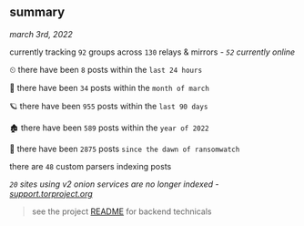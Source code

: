 
## summary
_march 3rd, 2022_

currently tracking `92` groups across `130` relays & mirrors - _`52` currently online_

⏲ there have been `8` posts within the `last 24 hours`

🦈 there have been `34` posts within the `month of march`

🪐 there have been `955` posts within the `last 90 days`

🏚 there have been `589` posts within the `year of 2022`

🦕 there have been `2875` posts `since the dawn of ransomwatch`

there are `48` custom parsers indexing posts

_`20` sites using v2 onion services are no longer indexed - [support.torproject.org](https://support.torproject.org/onionservices/v2-deprecation/)_

> see the project [README](https://github.com/thetanz/ransomwatch#ransomwatch--) for backend technicals
